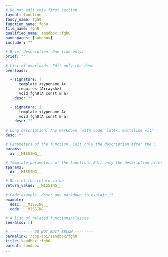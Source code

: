 ```yaml
---
# Do not edit this first section
layout: function
fancy_name: fgh0
function_name: fgh0
file_name: fgh0
qualified_name: sandbox::fgh0
namespaces: [sandbox]
includer: ""

# Brief description. One line only.
brief: ""

# List of overloads. Edit only the desc
overloads:

  - signature: |
      template <typename A>
      requires (Array<A>)
      void fgh0(A const & a)
    desc: ""

  - signature: |
      template <typename A>
      void fgh0(A const & a)
    desc: ""

# Long description. Any Markdown, with code, latex, multiline with |
desc: ""

# Parameters of the function. Edit only the description after the :
params:
  a: __MISSING__

# Template parameters of the function. Edit only the description after the :
tparams:
  A: __MISSING__

# Desc of the return value
return_value: __MISSING__

# Code example. desc: any markdown to explain it.
example:
  desc: __MISSING__
  code: __MISSING__

# A list of related functions/classes
see-also: []

# ---------- DO NOT EDIT BELOW --------
permalink: /cpp-api/sandbox/fgh0
title: sandbox::fgh0
parent: sandbox
...
```


